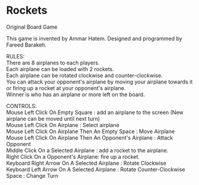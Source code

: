 # Rockets
Original Board Game

This game is invented by Ammar Hatem. Designed and programmed by Fareed Barakeh.

RULES: <br/>
There are 8 airplanes to each players. <br/>
Each airplane can be loaded with 2 rockets. <br/>
Each airplane can be rotated clockwise and counter-clockwise. <br/>
You can attack your opponent's airplane by moving your airplane towards it <br/>
or firing up a rocket at your opponent's airplane. <br/> 
Winner is who has an airplane or more left on the board. <br/>


CONTROLS: <br/>
Mouse Left Click On Empty Square : add an airplane to the screen (New airplane can be moved until next turn) <br/>
Mouse Left Click On Airplane : Select airplane <br/>
Mouse Left Click On Airplane Then An Empty Space : Move Airplane <br/>
Mouse Left Click On Airplane Then An Opponent's Airplane : Attack Opponent <br/>
Middle Click On a Selected Airplane : add a rocket to the airplane. <br/>
Right Click On a Opponent's Airplane: fire up a rocket. <br/>
Keyboard Right Arrow On A Selected Airplane : Rotate Clockwise <br/>
Keyboard Left Arrow On A Selected Airplane : Rotate Counter-Clockwise <br/>
Space : Change Turn <br/>
